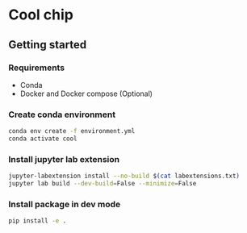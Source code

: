 # Cool chip

## Getting started

### Requirements

- Conda
- Docker and Docker compose (Optional)

### Create conda environment

```bash
conda env create -f environment.yml
conda activate cool
```

### Install jupyter lab extension

```bash
jupyter-labextension install --no-build $(cat labextensions.txt)
jupyter lab build --dev-build=False --minimize=False
```

### Install package in dev mode

```bash
pip install -e .
```
